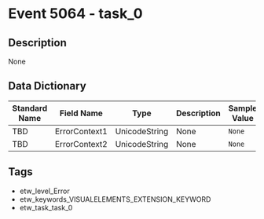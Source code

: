 # Event 5064 - task_0

## Description
None

## Data Dictionary
|Standard Name|Field Name|Type|Description|Sample Value|
|---|---|---|---|---|
|TBD|ErrorContext1|UnicodeString|None|`None`|
|TBD|ErrorContext2|UnicodeString|None|`None`|

## Tags
* etw_level_Error
* etw_keywords_VISUALELEMENTS_EXTENSION_KEYWORD
* etw_task_task_0